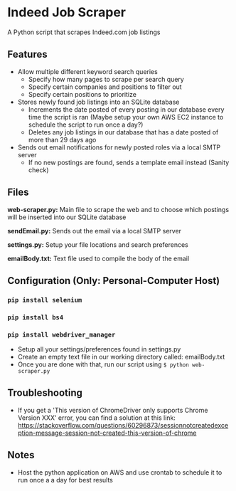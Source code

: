 # Indeed Job Scraper

A Python script that scrapes Indeed.com job listings

## Features

* Allow multiple different keyword search queries
    * Specify how many pages to scrape per search query
    * Specify certain companies and positions to filter out
    * Specify certain positions to prioritize
* Stores newly found job listings into an SQLite database
    * Increments the date posted of every posting in our database every time the script is ran (Maybe setup your own AWS EC2 instance to schedule the script to run once a day?)
    * Deletes any job listings in our database that has a date posted of more than 29 days ago
* Sends out email notifications for newly posted roles via a local SMTP server
    * If no new postings are found, sends a template email instead (Sanity check)

## Files

**web-scraper.py:** Main file to scrape the web and to choose which postings will be inserted into our SQLite database

**sendEmail.py:** Sends out the email via a local SMTP server

**settings.py:** Setup your file locations and search preferences

**emailBody.txt:** Text file used to compile the body of the email


## Configuration (Only: Personal-Computer Host)

### `pip install selenium`
### `pip install bs4`
### `pip install webdriver_manager`

* Setup all your settings/preferences found in settings.py
* Create an empty text file in our working directory called: emailBody.txt
* Once you are done with that, run our script using `$ python web-scraper.py`

## Troubleshooting

* If you get a 'This version of ChromeDriver only supports Chrome Version XXX' error, you can find a solution at this link:
 https://stackoverflow.com/questions/60296873/sessionnotcreatedexception-message-session-not-created-this-version-of-chrome


## Notes

* Host the python application on AWS and use crontab to schedule it to run once a a day for best results
